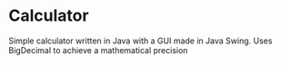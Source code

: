 # Calculator
Simple calculator written in Java with a GUI made in Java Swing. Uses BigDecimal to achieve a mathematical precision 
